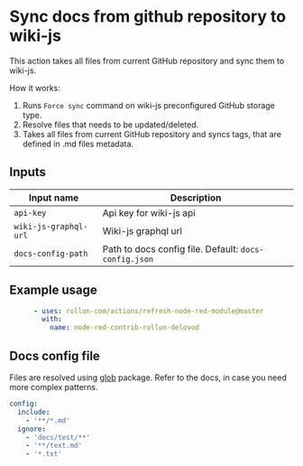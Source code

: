 # Sync docs from github repository to wiki-js

This action takes all files from current GitHub repository and sync them to wiki-js.

How it works:
1. Runs `Force sync` command on wiki-js preconfigured GitHub storage type.
2. Resolve files that needs to be updated/deleted.
3. Takes all files from current GitHub repository and syncs tags, that are defined in .md files metadata.

## Inputs

| Input name            | Description                                           |
|-----------------------|-------------------------------------------------------|
| `api-key`             | Api key for wiki-js api                               |
| `wiki-js-graphql-url` | Wiki-js graphql url                                   |
| `docs-config-path`    | Path to docs config file. Default: `docs-config.json` |

## Example usage

```yml
      - uses: rollun-com/actions/refresh-node-red-module@master
        with:
          name: node-red-contrib-rollun-delovod
```

## Docs config file

Files are resolved using [glob](https://www.npmjs.com/package/glob) package.
Refer to the docs, in case you need more complex patterns.

```yml
config:
  include:
    - '**/*.md'
  ignore:
    - 'docs/test/**'
    - '**/text.md'
    - '*.txt'
```

